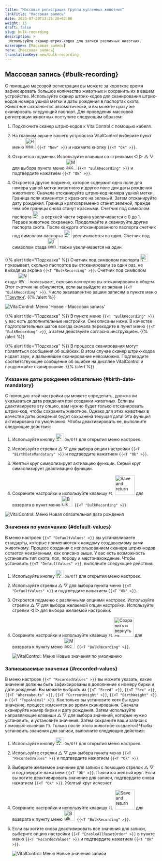 ```yaml
---
title: "Массовая регистрация группы купленных животных"
linkTitle: "Массовая запись"
date: 2023-07-28T13:25:28+02:00
weight: 15
draft: false
slug: bulk-recording
description: >
  Используйте сканер штрих-кодов для записи различных животных.
категории: [Массовая запись]
теги: [Массовая запись]
translationKey: new/bulk-recording
---
```

## Массовая запись {#bulk-recording}

С помощью массовой регистрации вы можете за короткое время зафиксировать большое количество животных и сохранить их в вашем устройстве. Используйте сканер штрих-кодов для сканирования штрих-кодов номера ушной метки и даты рождения в паспортах скота. Животное сохраняется автоматически, и вы можете сразу же сканировать следующий паспорт. Для проведения массовой регистрации животных поступите следующим образом:

1. Подключите сканер штрих-кодов к VitalControl с помощью кабеля.

2. На главном экране вашего устройства VitalControl выберите пункт меню <img src="/icons/main/new-animal.svg" width="35" align="bottom" alt="Новое животное" /> `{{<T "New" >}}` и нажмите кнопку `{{<T "Ok" >}}`.

3. Откроется подменю. Используйте клавиши со стрелками ◁ ▷ △ ▽ для выбора пункта меню <img src="/icons/main/barcode-scan.svg" width="35" align="bottom" alt="Массовая запись" /> `{{<T "BulkRecording" >}}` и подтвердите нажатием `{{<T "Ok" >}}`.

4. Откроется другое подменю, которое содержит одно поле для номера ушной метки животного и другое поле для даты рождения животного. Сначала отсканируйте штрих-код номера ушной метки. Граница поля изменится с красного на зеленый. Затем отсканируйте дату рождения. Граница кратковременно станет зеленой, прежде чем обе границы снова станут красными. Счетчик под символом паспорта <img src="/icons/header/animal-passports.svg" width="25" align="bottom" alt="Паспорта животных" title="Паспорта животных" /> в верхней части экрана увеличивается с 0 до 1. Первое животное сохранено. Продолжайте и сканируйте другие паспорта скота. После каждого отсканированного паспорта счетчик под символом паспорта <img src="/icons/header/animal-passports.svg" width="25" align="bottom" alt="Паспорта животных" title="Паспорта животных" /> увеличивается на один. Счетчик под символом стада <img src="/icons/header/group.svg" width="35" align="bottom" alt="Группа животных"  title="Группа животных" /> также увеличивается на один.

{{% alert title="Подсказка" %}}
Счетчик под символом паспорта <img src="/icons/header/animal-passports.svg" width="25" align="bottom" alt="Animal passports" title="Animal passports" /> показывает, сколько паспортов вы отсканировали за один раз, не выходя из экрана `{{<T "BulkRecording" >}}`. Счетчик под символом стада <img src="/icons/header/group.svg" width="35" align="bottom" alt="New animal" /> показывает, сколько паспортов вы отсканировали в общем. Этот счетчик не обнуляется, если вы выйдете из экрана `{{<T "BulkRecording" >}}`. Число эквивалентно вашим записям в пункте меню ['Покупки'](../new-on-farm/purchased-animals/).
{{% /alert %}}

   ![VitalControl: Меню 'Новое - Массовая запись'](../images/bulk-recording.png "Массовая запись")

{{% alert title="Подсказка" %}}
В пункте меню `{{<T "BulkRecording" >}}` у вас есть дополнительные настройки. Они описаны ниже. В качестве подготовительных шагов всегда сначала переходите в пункт меню `{{<T "BulkRecording" >}}`, а затем действуйте согласно инструкциям.
{{% /alert %}}

{{% alert title="Подсказка" %}}
В процессе сканирования могут появляться сообщения об ошибках. В этом случае сканер штрих-кодов издает звук, и дальнейшее сканирование невозможно. Подтвердите соответствующее сообщение об ошибке на дисплее VitalControl и продолжайте сканирование.
{{% /alert %}}

### Указание даты рождения обязательно {#birth-date-mandatory}

С помощью этой настройки вы можете определить, должна ли указываться дата рождения при создании животных. Если вы деактивируете эту опцию, вам нужно будет только отсканировать штрих-код, чтобы сохранить животное. Однако для этих животных в качестве даты рождения будет сохранена текущая дата! Эта функция активирована по умолчанию. Чтобы деактивировать ее, выполните следующие действия:

1. Используйте кнопку <img src="/icons/gear.svg" width="25" align="bottom" alt="Settings menu" /> `On/Off` для открытия меню настроек.

2. Используйте стрелки △ ▽ для выбора опции настройки `{{<T "BirthDateMandatory" >}}` и подтвердите нажатием `{{<T "Ok" >}}`.

3. Желтый круг символизирует активацию функции. Серый круг символизирует деактивацию функции.

4. Сохраните настройки и используйте клавишу `F1` &nbsp;<img src="/icons/footer/save_exit.svg" width="65" align="bottom" alt="Save and return" /> для возврата в пункт меню <img src="/icons/main/barcode-scan.svg" width="35" align="bottom" alt="Bulk recording" />&nbsp; `{{<T "BulkRecording" >}}`.

![VitalControl: Меню Новая обязательная дата рождения](../images/birthdate.png "Обязательная дата рождения")

### Значения по умолчанию {#default-values}

В меню настроек `{{<T "DefaultValues" >}}` вы устанавливаете стандарты, которые применяются к каждому создаваемому вами животному. Процесс создания с использованием сканера штрих-кодов остается неизменным, как описано выше. У вас есть возможность установить тип скота, пол, породу и местонахождение. Чтобы установить `{{<T "DefaultValues" >}}`, выполните следующие действия:

1. Используйте кнопку <img src="/icons/gear.svg" width="25" align="bottom" alt="Меню настроек" /> `On/Off` для открытия меню настроек.

2. Используйте стрелки △ ▽ для выбора пункта меню `{{<T "DefaultValues" >}}` и подтвердите нажатием `{{<T "Ok" >}}`.

3. Откроется подменю с различными опциями настроек. Используйте стрелки △ ▽ для выбора желаемой опции настройки. Используйте стрелки ◁ ▷ для выбора желаемой настройки.

4. Сохраните настройки и используйте клавишу `F1`&nbsp;<img src="/icons/footer/save_exit.svg" width="65" align="bottom" alt="Сохранить и вернуться" /> для возврата к пункту меню <img src="/icons/main/barcode-scan.svg" width="35" align="bottom" alt="Массовая запись" />&nbsp; `{{<T "BulkRecording" >}}`.

   ![VitalControl: Меню Новые значения по умолчанию](../images/defaultvalues.png "Значения по умолчанию")

### Записываемые значения {#recorded-values}

В меню настроек `{{<T "RecordedValues" >}}` вы можете указать, какие значения должны быть зафиксированы в дополнение к номеру бирки и дате рождения. Вы можете выбрать из `{{<T "Breed" >}}`, `{{<T "Sex" >}}`, `{{<T "Whereabouts" >}}`, `{{<T "CurrentWeight" >}}`, `{{<T "BirthWeight" >}}` и `{{<T "TypeAnimal" >}}`. Как только вы установите хотя бы одно значение, процесс изменится во время сканирования. Сначала сканируйте номер бирки и дату рождения. Затем используйте направляющие клавиши △ ▽ для выбора значений, которые нужно установить, и установите значения. Затем сохраните ваши записи с помощью клавиши `F3`. Только после этого животное создается! Чтобы установить значения для записи, выполните следующие действия:

1. Используйте кнопку <img src="/icons/gear.svg" width="25" align="bottom" alt="Меню настроек" /> `On/Off` для открытия меню настроек.

2. Используйте стрелки △ ▽ для выбора пункта меню `{{<T "RecordedValues" >}}` и подтвердите нажатием `{{<T "Ok" >}}`.

3. Выберите желаемое значение для записи с помощью стрелок △ ▽ и подтвердите нажатием `{{<T "Ok" >}}`. Появится желтый круг. Если вы хотите деактивировать значение для записи, подтвердите снова нажатием `{{<T "Ok" >}}`. Желтый круг исчезнет.

4. Сохраните настройки и используйте клавишу `F1` &nbsp;<img src="/icons/footer/save_exit.svg" width="65" align="bottom" alt="Save and return" /> для возврата к пункту меню <img src="/icons/main/barcode-scan.svg" width="35" align="bottom" alt="Bulk recording" />&nbsp; `{{<T "BulkRecording" >}}`.

5. Если вы хотите снова деактивировать все значения для записи, выберите опцию настройки `{{<T "EnableAllResetOrder" >}}` в пункте меню `{{<T "RecordedValues" >}}` и подтвердите нажатием `{{<T "Ok" >}}`.

   ![VitalControl: Меню Новые значения записи](../images/recordvalues.png "Запись значений")
